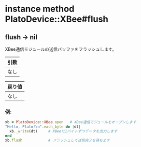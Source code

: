 # instance method PlatoDevice::XBee#flush

## flush -> nil

XBee通信モジュールの送信バッファをフラッシュします。  

|引数|
|:--|
|なし|

|戻り値|
|:--|
|なし|

### 例:
```Ruby
xb = PlatoDevice::XBee.open   # XBee通信モジュールをオープンします
"Hello, Plato!\n".each_byte do |dt|
  xb._write(dt)     # XBeeに1バイトずつデータを出力します
end
xb.flush            # フラッシュして送信完了を待ちます
```
